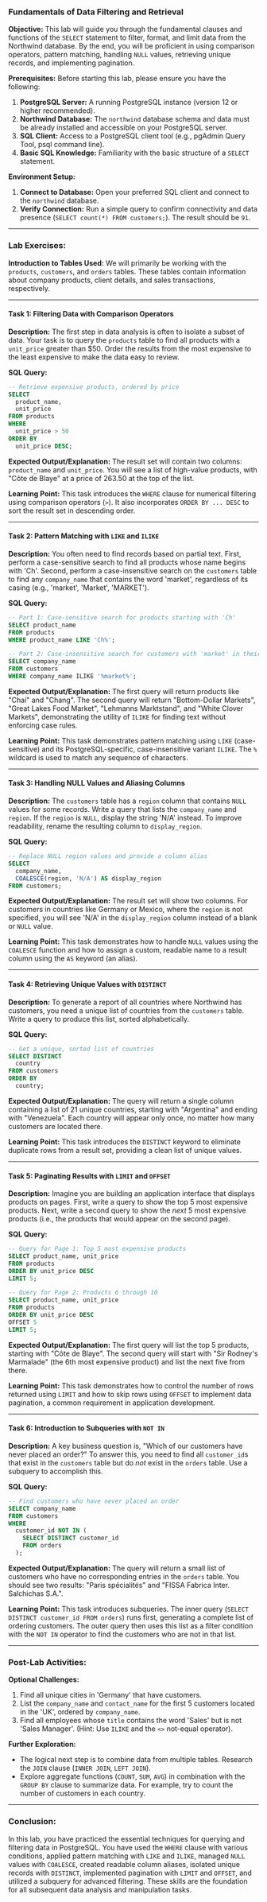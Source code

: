 ### Fundamentals of Data Filtering and Retrieval

**Objective:**
This lab will guide you through the fundamental clauses and functions of the `SELECT` statement to filter, format, and limit data from the Northwind database. By the end, you will be proficient in using comparison operators, pattern matching, handling `NULL` values, retrieving unique records, and implementing pagination.

**Prerequisites:**
Before starting this lab, please ensure you have the following:

1.  **PostgreSQL Server:** A running PostgreSQL instance (version 12 or higher recommended).
2.  **Northwind Database:** The `northwind` database schema and data must be already installed and accessible on your PostgreSQL server.
3.  **SQL Client:** Access to a PostgreSQL client tool (e.g., pgAdmin Query Tool, psql command line).
4.  **Basic SQL Knowledge:** Familiarity with the basic structure of a `SELECT` statement.

**Environment Setup:**

1.  **Connect to Database:** Open your preferred SQL client and connect to the `northwind` database.
2.  **Verify Connection:** Run a simple query to confirm connectivity and data presence (`SELECT count(*) FROM customers;`). The result should be `91`.

---

### **Lab Exercises:**

**Introduction to Tables Used:**
We will primarily be working with the `products`, `customers`, and `orders` tables. These tables contain information about company products, client details, and sales transactions, respectively.

---

#### **Task 1: Filtering Data with Comparison Operators**

**Description:**
The first step in data analysis is often to isolate a subset of data. Your task is to query the `products` table to find all products with a `unit_price` greater than $50. Order the results from the most expensive to the least expensive to make the data easy to review.

**SQL Query:**

```sql
-- Retrieve expensive products, ordered by price
SELECT
  product_name,
  unit_price
FROM products
WHERE
  unit_price > 50
ORDER BY
  unit_price DESC;
```

**Expected Output/Explanation:**
The result set will contain two columns: `product_name` and `unit_price`. You will see a list of high-value products, with "Côte de Blaye" at a price of 263.50 at the top of the list.

**Learning Point:**
This task introduces the `WHERE` clause for numerical filtering using comparison operators (`>`). It also incorporates `ORDER BY ... DESC` to sort the result set in descending order.

---

#### **Task 2: Pattern Matching with `LIKE` and `ILIKE`**

**Description:**
You often need to find records based on partial text. First, perform a case-sensitive search to find all products whose name begins with 'Ch'. Second, perform a case-insensitive search on the `customers` table to find any `company_name` that contains the word 'market', regardless of its casing (e.g., 'market', 'Market', 'MARKET').

**SQL Query:**

```sql
-- Part 1: Case-sensitive search for products starting with 'Ch'
SELECT product_name
FROM products
WHERE product_name LIKE 'Ch%';

-- Part 2: Case-insensitive search for customers with 'market' in their name
SELECT company_name
FROM customers
WHERE company_name ILIKE '%market%';
```

**Expected Output/Explanation:**
The first query will return products like "Chai" and "Chang". The second query will return "Bottom-Dollar Markets", "Great Lakes Food Market", "Lehmanns Marktstand", and "White Clover Markets", demonstrating the utility of `ILIKE` for finding text without enforcing case rules.

**Learning Point:**
This task demonstrates pattern matching using `LIKE` (case-sensitive) and its PostgreSQL-specific, case-insensitive variant `ILIKE`. The `%` wildcard is used to match any sequence of characters.

---

#### **Task 3: Handling NULL Values and Aliasing Columns**

**Description:**
The `customers` table has a `region` column that contains `NULL` values for some records. Write a query that lists the `company_name` and `region`. If the `region` is `NULL`, display the string 'N/A' instead. To improve readability, rename the resulting column to `display_region`.

**SQL Query:**

```sql
-- Replace NULL region values and provide a column alias
SELECT
  company_name,
  COALESCE(region, 'N/A') AS display_region
FROM customers;
```

**Expected Output/Explanation:**
The result set will show two columns. For customers in countries like Germany or Mexico, where the `region` is not specified, you will see 'N/A' in the `display_region` column instead of a blank or `NULL` value.

**Learning Point:**
This task demonstrates how to handle `NULL` values using the `COALESCE` function and how to assign a custom, readable name to a result column using the `AS` keyword (an alias).

---

#### **Task 4: Retrieving Unique Values with `DISTINCT`**

**Description:**
To generate a report of all countries where Northwind has customers, you need a unique list of countries from the `customers` table. Write a query to produce this list, sorted alphabetically.

**SQL Query:**

```sql
-- Get a unique, sorted list of countries
SELECT DISTINCT
  country
FROM customers
ORDER BY
  country;
```

**Expected Output/Explanation:**
The query will return a single column containing a list of 21 unique countries, starting with "Argentina" and ending with "Venezuela". Each country will appear only once, no matter how many customers are located there.

**Learning Point:**
This task introduces the `DISTINCT` keyword to eliminate duplicate rows from a result set, providing a clean list of unique values.

---

#### **Task 5: Paginating Results with `LIMIT` and `OFFSET`**

**Description:**
Imagine you are building an application interface that displays products on pages. First, write a query to show the top 5 most expensive products. Next, write a second query to show the *next* 5 most expensive products (i.e., the products that would appear on the second page).

**SQL Query:**

```sql
-- Query for Page 1: Top 5 most expensive products
SELECT product_name, unit_price
FROM products
ORDER BY unit_price DESC
LIMIT 5;

-- Query for Page 2: Products 6 through 10
SELECT product_name, unit_price
FROM products
ORDER BY unit_price DESC
OFFSET 5
LIMIT 5;
```

**Expected Output/Explanation:**
The first query will list the top 5 products, starting with "Côte de Blaye". The second query will start with "Sir Rodney's Marmalade" (the 6th most expensive product) and list the next five from there.

**Learning Point:**
This task demonstrates how to control the number of rows returned using `LIMIT` and how to skip rows using `OFFSET` to implement data pagination, a common requirement in application development.

---

#### **Task 6: Introduction to Subqueries with `NOT IN`**

**Description:**
A key business question is, "Which of our customers have never placed an order?" To answer this, you need to find all `customer_id`s that exist in the `customers` table but do *not* exist in the `orders` table. Use a subquery to accomplish this.

**SQL Query:**

```sql
-- Find customers who have never placed an order
SELECT company_name
FROM customers
WHERE
  customer_id NOT IN (
    SELECT DISTINCT customer_id
    FROM orders
  );
```

**Expected Output/Explanation:**
The query will return a small list of customers who have no corresponding entries in the `orders` table. You should see two results: "Paris spécialités" and "FISSA Fabrica Inter. Salchichas S.A.".

**Learning Point:**
This task introduces subqueries. The inner query (`SELECT DISTINCT customer_id FROM orders`) runs first, generating a complete list of ordering customers. The outer query then uses this list as a filter condition with the `NOT IN` operator to find the customers who are not in that list.

---

### **Post-Lab Activities:**

**Optional Challenges:**

1.  Find all unique cities in 'Germany' that have customers.
2.  List the `company_name` and `contact_name` for the first 5 customers located in the 'UK', ordered by `company_name`.
3.  Find all employees whose `title` contains the word 'Sales' but is not 'Sales Manager'. (Hint: Use `ILIKE` and the `<>` not-equal operator).

**Further Exploration:**

*   The logical next step is to combine data from multiple tables. Research the `JOIN` clause (`INNER JOIN`, `LEFT JOIN`).
*   Explore aggregate functions (`COUNT`, `SUM`, `AVG`) in combination with the `GROUP BY` clause to summarize data. For example, try to count the number of customers in each country.

---

### **Conclusion:**

In this lab, you have practiced the essential techniques for querying and filtering data in PostgreSQL. You have used the `WHERE` clause with various conditions, applied pattern matching with `LIKE` and `ILIKE`, managed `NULL` values with `COALESCE`, created readable column aliases, isolated unique records with `DISTINCT`, implemented pagination with `LIMIT` and `OFFSET`, and utilized a subquery for advanced filtering. These skills are the foundation for all subsequent data analysis and manipulation tasks.
